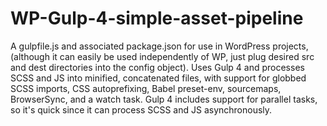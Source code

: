 # WP-Gulp-4-simple-asset-pipeline
A gulpfile.js and associated package.json for use in WordPress projects, (although it can easily be used independently of WP, just plug desired src and dest directories into the config object). Uses Gulp 4 and processes SCSS and JS into minified, concatenated files, with support for globbed SCSS imports, CSS autoprefixing, Babel preset-env, sourcemaps, BrowserSync, and a watch task. Gulp 4 includes support for parallel tasks, so it's quick since it can process SCSS and JS asynchronously.
